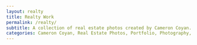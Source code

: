 ```yaml
---
layout: realty
title: Realty Work
permalink: /realty/
subtitle: A collection of real estate photos created by Cameron Coyan.
categories: Cameron Coyan, Real Estate Photos, Portfolio, Photography, Realty
---
```



